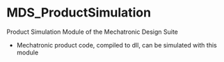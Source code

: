 # MDS_ProductSimulation
Product Simulation Module of the Mechatronic Design Suite
- Mechatronic product code, compiled to dll, can be simulated with this module
